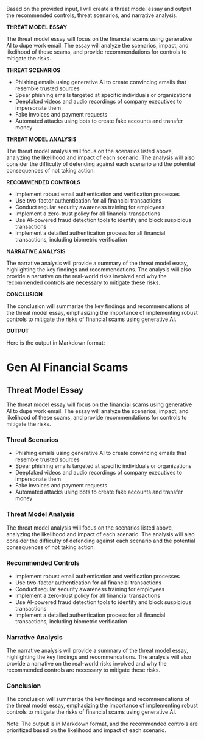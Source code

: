 Based on the provided input, I will create a threat model essay and output the recommended controls, threat scenarios, and narrative analysis.

**THREAT MODEL ESSAY**

The threat model essay will focus on the financial scams using generative AI to dupe work email. The essay will analyze the scenarios, impact, and likelihood of these scams, and provide recommendations for controls to mitigate the risks.

**THREAT SCENARIOS**

* Phishing emails using generative AI to create convincing emails that resemble trusted sources
* Spear phishing emails targeted at specific individuals or organizations
* Deepfaked videos and audio recordings of company executives to impersonate them
* Fake invoices and payment requests
* Automated attacks using bots to create fake accounts and transfer money

**THREAT MODEL ANALYSIS**

The threat model analysis will focus on the scenarios listed above, analyzing the likelihood and impact of each scenario. The analysis will also consider the difficulty of defending against each scenario and the potential consequences of not taking action.

**RECOMMENDED CONTROLS**

* Implement robust email authentication and verification processes
* Use two-factor authentication for all financial transactions
* Conduct regular security awareness training for employees
* Implement a zero-trust policy for all financial transactions
* Use AI-powered fraud detection tools to identify and block suspicious transactions
* Implement a detailed authentication process for all financial transactions, including biometric verification

**NARRATIVE ANALYSIS**

The narrative analysis will provide a summary of the threat model essay, highlighting the key findings and recommendations. The analysis will also provide a narrative on the real-world risks involved and why the recommended controls are necessary to mitigate these risks.

**CONCLUSION**

The conclusion will summarize the key findings and recommendations of the threat model essay, emphasizing the importance of implementing robust controls to mitigate the risks of financial scams using generative AI.

**OUTPUT**

Here is the output in Markdown format:

# Gen AI Financial Scams

## Threat Model Essay

The threat model essay will focus on the financial scams using generative AI to dupe work email. The essay will analyze the scenarios, impact, and likelihood of these scams, and provide recommendations for controls to mitigate the risks.

### Threat Scenarios

* Phishing emails using generative AI to create convincing emails that resemble trusted sources
* Spear phishing emails targeted at specific individuals or organizations
* Deepfaked videos and audio recordings of company executives to impersonate them
* Fake invoices and payment requests
* Automated attacks using bots to create fake accounts and transfer money

### Threat Model Analysis

The threat model analysis will focus on the scenarios listed above, analyzing the likelihood and impact of each scenario. The analysis will also consider the difficulty of defending against each scenario and the potential consequences of not taking action.

### Recommended Controls

* Implement robust email authentication and verification processes
* Use two-factor authentication for all financial transactions
* Conduct regular security awareness training for employees
* Implement a zero-trust policy for all financial transactions
* Use AI-powered fraud detection tools to identify and block suspicious transactions
* Implement a detailed authentication process for all financial transactions, including biometric verification

### Narrative Analysis

The narrative analysis will provide a summary of the threat model essay, highlighting the key findings and recommendations. The analysis will also provide a narrative on the real-world risks involved and why the recommended controls are necessary to mitigate these risks.

### Conclusion

The conclusion will summarize the key findings and recommendations of the threat model essay, emphasizing the importance of implementing robust controls to mitigate the risks of financial scams using generative AI.

Note: The output is in Markdown format, and the recommended controls are prioritized based on the likelihood and impact of each scenario.
